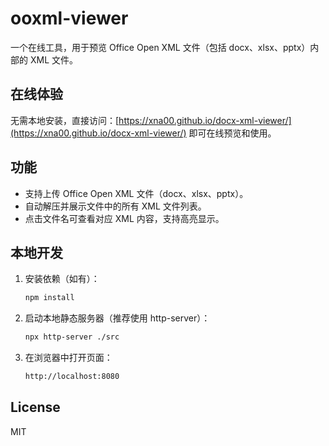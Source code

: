 # ooxml-viewer

一个在线工具，用于预览 Office Open XML 文件（包括 docx、xlsx、pptx）内部的 XML 文件。

## 在线体验

无需本地安装，直接访问：[https://xna00.github.io/docx-xml-viewer/](https://xna00.github.io/docx-xml-viewer/) 即可在线预览和使用。

## 功能

- 支持上传 Office Open XML 文件（docx、xlsx、pptx）。
- 自动解压并展示文件中的所有 XML 文件列表。
- 点击文件名可查看对应 XML 内容，支持高亮显示。

## 本地开发

1. 安装依赖（如有）：
    ```sh
    npm install
    ```
2. 启动本地静态服务器（推荐使用 http-server）：
    ```sh
    npx http-server ./src
    ```
3. 在浏览器中打开页面：
    ```sh
    http://localhost:8080
    ```


## License

MIT